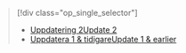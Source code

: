 > [!div class="op_single_selector"]
> * [<span data-ttu-id="dd5ca-101">Uppdatering 2</span><span class="sxs-lookup"><span data-stu-id="dd5ca-101">Update 2</span></span>](../articles/storsimple/storsimple-restore-from-backup-set-u2.md)
> * [<span data-ttu-id="dd5ca-102">Uppdatera 1 & tidigare</span><span class="sxs-lookup"><span data-stu-id="dd5ca-102">Update 1 & earlier</span></span>](../articles/storsimple/storsimple-restore-from-backup-set.md)
> 
> 

